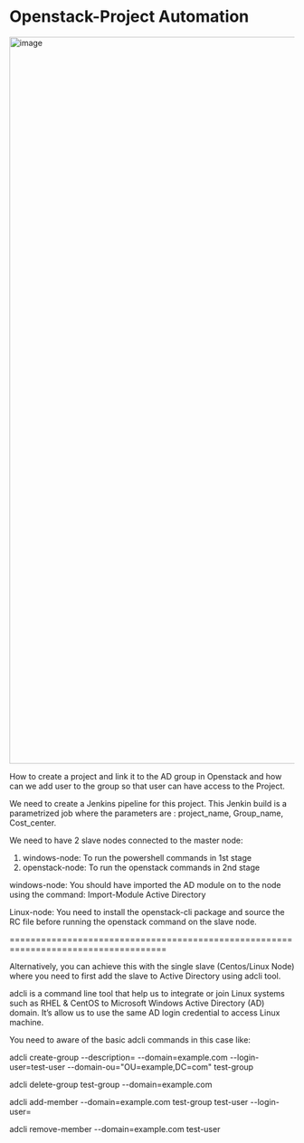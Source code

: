 # Openstack-Project Automation



<img width="1286" alt="image" src="https://user-images.githubusercontent.com/5890851/201938214-f7558189-58ce-4aad-b017-eff2ae8e10aa.png">


How to create a project and link it to the AD group in Openstack and how can we add user to the group so that user can have access to the Project.

We need to create a Jenkins pipeline for this project. This Jenkin build is a parametrized job where the parameters are : project_name, Group_name, Cost_center.

We need to have 2 slave nodes connected to the master node: 

1) windows-node: To run the powershell commands in 1st stage
2) openstack-node: To run the openstack commands in 2nd stage

windows-node: You should have imported the AD module on to the node using the command: Import-Module Active Directory

Linux-node: You need to install the openstack-cli package and source the RC file before running the openstack command on the slave node. 

====================================================================================

Alternatively, you can achieve this with the single slave (Centos/Linux Node) where you need to first add the slave to Active Directory using adcli tool. 

adcli is a command line tool that help us to integrate or join Linux systems such as RHEL & CentOS to Microsoft Windows Active Directory (AD) domain. It’s allow us to use the same AD login credential to access Linux machine.

You need to aware of the basic adcli commands in this case like:

adcli create-group --description=<group desription> --domain=example.com --login-user=test-user --domain-ou="OU=example,DC=com" test-group
  
adcli delete-group test-group --domain=example.com

adcli add-member --domain=example.com test-group test-user --login-user=<user>
  
adcli remove-member --domain=example.com test-user
